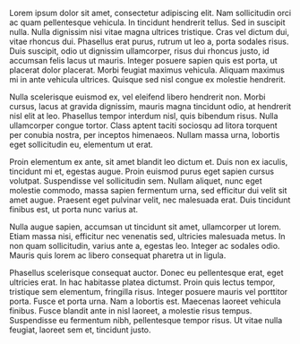 Lorem ipsum dolor sit amet, consectetur adipiscing elit. Nam sollicitudin orci ac quam pellentesque vehicula. In tincidunt hendrerit tellus. Sed in suscipit nulla. Nulla dignissim nisi vitae magna ultrices tristique. Cras vel dictum dui, vitae rhoncus dui. Phasellus erat purus, rutrum ut leo a, porta sodales risus. Duis suscipit, odio ut dignissim ullamcorper, risus dui rhoncus justo, id accumsan felis lacus ut mauris. Integer posuere sapien quis est porta, ut placerat dolor placerat. Morbi feugiat maximus vehicula. Aliquam maximus mi in ante vehicula ultrices. Quisque sed nisl congue ex molestie hendrerit.

Nulla scelerisque euismod ex, vel eleifend libero hendrerit non. Morbi cursus, lacus at gravida dignissim, mauris magna tincidunt odio, at hendrerit nisl elit at leo. Phasellus tempor interdum nisl, quis bibendum risus. Nulla ullamcorper congue tortor. Class aptent taciti sociosqu ad litora torquent per conubia nostra, per inceptos himenaeos. Nullam massa urna, lobortis eget sollicitudin eu, elementum ut erat.

Proin elementum ex ante, sit amet blandit leo dictum et. Duis non ex iaculis, tincidunt mi et, egestas augue. Proin euismod purus eget sapien cursus volutpat. Suspendisse vel sollicitudin sem. Nullam aliquet, nunc eget molestie commodo, massa sapien fermentum urna, sed efficitur dui velit sit amet augue. Praesent eget pulvinar velit, nec malesuada erat. Duis tincidunt finibus est, ut porta nunc varius at.

Nulla augue sapien, accumsan ut tincidunt sit amet, ullamcorper ut lorem. Etiam massa nisi, efficitur nec venenatis sed, ultricies malesuada metus. In non quam sollicitudin, varius ante a, egestas leo. Integer ac sodales odio. Mauris quis lorem ac libero consequat pharetra ut in ligula.

Phasellus scelerisque consequat auctor. Donec eu pellentesque erat, eget ultricies erat. In hac habitasse platea dictumst. Proin quis lectus tempor, tristique sem elementum, fringilla risus. Integer posuere mauris vel porttitor porta. Fusce et porta urna. Nam a lobortis est. Maecenas laoreet vehicula finibus. Fusce blandit ante in nisl laoreet, a molestie risus tempus. Suspendisse eu fermentum nibh, pellentesque tempor risus. Ut vitae nulla feugiat, laoreet sem et, tincidunt justo.
